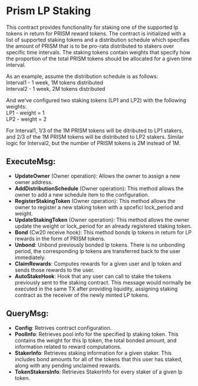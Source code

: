 # Prism LP Staking

This contract provides functionality for staking one of the supported lp tokens in return for PRISM reward tokens. The contract is initialized with a list of supported staking tokens and a distribution schedule which specifies the amount of PRISM that is to be pro-rata distributed to stakers over specific time intervals. The staking tokens contain weights that specify how the proportion of the total PRISM tokens should be allocated for a given time interval.

As an example, assume the distribution schedule is as follows:  
 Interval1 - 1 week, 1M tokens distributed  
 Interval2 - 1 week, 2M tokens distributed

And we've configured two staking tokens (LP1 and LP2) with the following weights:  
 LP1 - weight = 1  
 LP2 - weight = 2

For Interval1, 1/3 of the 1M PRISM tokens will be ditributed to LP1 stakers, and 2/3 of the 1M PRISM tokens will be distributed to LP2 stakers. Similar logic for Interval2, but the number of PRISM tokens is 2M instead of 1M.

## ExecuteMsg:

- **UpdateOwner** (Owner operation): Allows the owner to assign a new owner address.
- **AddDistributionSchedule** (Owner operation): This method allows the owner to add a new schedule item to the configuration.
- **RegisterStakingToken** (Owner operation): This method allows the owner to register a new staking token with a spcefici lock_period and weight.
- **UpdateStakingToken** (Owner operation): This method allows the owner update the weight or lock_period for an already registered staking token.
- **Bond** (Cw20 receive hook): This method bonds lp tokens in return for LP rewards in the form of PRISM tokens.
- **Unbond**: Unbond previously bonded lp tokens. There is no unbonding period, the corresponding lp tokens are transferred back to the user immediately.
- **ClaimRewards**: Computes rewards for a given user and lp token and sends those rewards to the user.
- **AutoStakeHook**: Hook that any user can call to stake the tokens previously sent to the staking contract. This message would normally be executed in the same TX after providing liquidity, assigning staking contract as the receiver of the newly minted LP tokens.

## QueryMsg:

- **Config**: Retrives contract configuration.
- **PoolInfo**: Retrieves pool info for the specified lp staking token. This contains the weight for this lp token, the total bonded amount, and information related to reward computations.
- **StakerInfo**: Retrieves staking information for a given staker. This includes bond amounts for all of the tokens that this user has staked, along with any pending unclaimed rewards.
- **TokenStakersInfo**: Retrieves StakerInfo for every staker of a given lp token.
